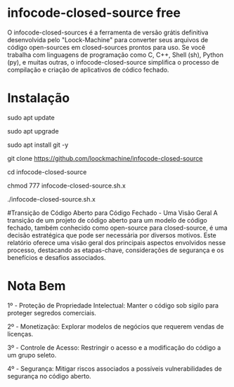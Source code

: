 # infocode-closed-source free
O infocode-closed-sources é a ferramenta de versão grátis definitiva desenvolvida pelo "Loock-Machine" para converter seus arquivos de código open-sources em closed-sources prontos para uso. Se você trabalha com linguagens de programação como C, C++, Shell (sh), Python (py), e muitas outras, o infocode-closed-source simplifica o processo de compilação e criação de aplicativos de códico fechado.

# Instalação
sudo apt update

sudo apt upgrade

sudo apt install git -y

git clone https://github.com/loockmachine/infocode-closed-source

cd infocode-closed-source

chmod 777 infocode-closed-source.sh.x

./infocode-closed-source.sh.x

#Transição de Código Aberto para Código Fechado - Uma Visão Geral
A transição de um projeto de código aberto para um modelo de código fechado, também conhecido como open-source para closed-source, é uma decisão estratégica que pode ser necessária por diversos motivos. Este relatório oferece uma visão geral dos principais aspectos envolvidos nesse processo, destacando as etapas-chave, considerações de segurança e os benefícios e desafios associados.

# Nota Bem
1º - Proteção de Propriedade Intelectual: Manter o código sob sigilo para proteger segredos comerciais.

2º - Monetização: Explorar modelos de negócios que requerem vendas de licenças.

3º - Controle de Acesso: Restringir o acesso e a modificação do código a um grupo seleto.

4º - Segurança: Mitigar riscos associados a possíveis vulnerabilidades de segurança no código aberto.
